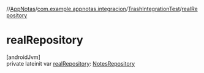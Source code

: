 //[AppNotas](../../../index.md)/[com.example.appnotas.integracion](../index.md)/[TrashIntegrationTest](index.md)/[realRepository](real-repository.md)

# realRepository

[androidJvm]\
private lateinit var [realRepository](real-repository.md): [NotesRepository](../../com.example.appnotas.database/-notes-repository/index.md)
